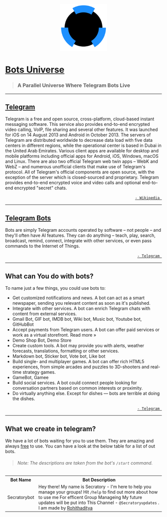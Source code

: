 <div align="center">
  <img src="logo.svg" width="30%" min-width="100px"/>
</div>

# [Bots Universe](https://botsuniverse.github.io)

> ### A Parallel Universe Where Telegram Bots Live

---

## [Telegram](https://telegram.org)
Telegram is a free and open source, cross-platform, cloud-based instant messaging software.
This service also provides end-to-end encrypted video calling, VoIP, file sharing and several other features.
It was launched for iOS on 14 August 2013 and Android in October 2013.
The servers of Telegram are distributed worldwide to decrease data load with five data centers in different regions, 
while the operational center is based in Dubai in the United Arab Emirates.
Various client apps are available for desktop and mobile platforms including official apps for Android, iOS, Windows, macOS and Linux. 
There are also two official Telegram web twin apps – WebK and WebZ – and numerous unofficial clients that make use of Telegram's protocol. 
All of Telegram's official components are open source, with the exception of the server which is closed-sourced and proprietary. 
Telegram provides end-to-end encrypted voice and video calls and optional end-to-end encrypted "secret" chats.

<div align="right"><a href="https://en.wikipedia.org/wiki/Telegram_(software)"><code>- Wikipedia </code></a></div>

---

## [Telegram Bots](https://core.telegram.org/bots)

Bots are simply Telegram accounts operated by software – not people – and they'll often have AI features. They can do anything – teach, play, search, broadcast, remind, connect, integrate with other services, or even pass commands to the Internet of Things.

<div align="right"><a href="https://telegram.org/blog/bot-revolution"><code>- Telegram </code></a></div>

---

## What can You do with bots?
To name just a few things, you could use bots to:
 - Get customized notifications and news. A bot can act as a smart newspaper, sending you relevant content as soon as it's published.
 - Integrate with other services. A bot can enrich Telegram chats with content from external services.
 - Gmail Bot, GIF bot, IMDB bot, Wiki bot, Music bot, Youtube bot, GitHubBot
 - Accept payments from Telegram users. A bot can offer paid services or work as a virtual storefront. Read more »
 - Demo Shop Bot, Demo Store
 - Create custom tools. A bot may provide you with alerts, weather forecasts, translations, formatting or other services.
 - Markdown bot, Sticker bot, Vote bot, Like bot
 - Build single- and multiplayer games. A bot can offer rich HTML5 experiences, from simple arcades and puzzles to 3D-shooters and real-time strategy games.
 - GameBot, Gamee
 - Build social services. A bot could connect people looking for conversation partners based on common interests or proximity.
 - Do virtually anything else. Except for dishes — bots are terrible at doing the dishes.

<div align="right"><a href="https://core.telegram.org/bots#1-what-can-i-do-with-bots"><code>- Telegram </code></a></div>

---

## What we create in telegram?

We have a lot of bots waiting for you to use them. They are amazing and always <u>free</u> to use. You can have a look at the below table for a list of out bots.
> ###### Note: The descriptions are taken from the bot's `/start` command.
<table>
  <tr>
    <th>Bot Name</th>
    <th>Bot Description</th>
  </tr>
  <tr>
    <td>Secratorybot</td>
    <td>
      Hey there! My name is Secratory - I'm here to help you manage your groups! Hit <code>/help</code> to find out more about how to use me For efficent Group Manageing My future updates will be put into This Channel - <code>@Secratoryupdates</code> . I am made by 
      <a href="http://telegram.me/venilabots">Rohithaditya</a></td>
  </tr>
</table>
